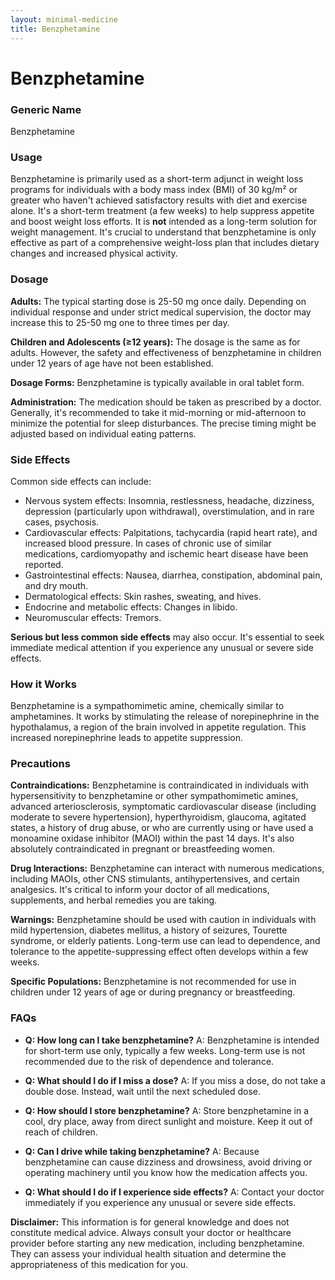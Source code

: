 ```yaml
---
layout: minimal-medicine
title: Benzphetamine
---
```


# Benzphetamine
### Generic Name
Benzphetamine

### Usage
Benzphetamine is primarily used as a short-term adjunct in weight loss programs for individuals with a body mass index (BMI) of 30 kg/m² or greater who haven't achieved satisfactory results with diet and exercise alone.  It's a short-term treatment (a few weeks) to help suppress appetite and boost weight loss efforts.  It is **not** intended as a long-term solution for weight management.  It's crucial to understand that benzphetamine is only effective as part of a comprehensive weight-loss plan that includes dietary changes and increased physical activity.

### Dosage

**Adults:** The typical starting dose is 25-50 mg once daily.  Depending on individual response and under strict medical supervision, the doctor may increase this to 25-50 mg one to three times per day.

**Children and Adolescents (≥12 years):** The dosage is the same as for adults. However, the safety and effectiveness of benzphetamine in children under 12 years of age have not been established.

**Dosage Forms:**  Benzphetamine is typically available in oral tablet form.


**Administration:**  The medication should be taken as prescribed by a doctor.  Generally, it's recommended to take it mid-morning or mid-afternoon to minimize the potential for sleep disturbances.  The precise timing might be adjusted based on individual eating patterns.

### Side Effects

Common side effects can include:

* Nervous system effects: Insomnia, restlessness, headache, dizziness, depression (particularly upon withdrawal), overstimulation, and in rare cases, psychosis.
* Cardiovascular effects: Palpitations, tachycardia (rapid heart rate), and increased blood pressure.  In cases of chronic use of similar medications, cardiomyopathy and ischemic heart disease have been reported.
* Gastrointestinal effects: Nausea, diarrhea, constipation, abdominal pain, and dry mouth.
* Dermatological effects: Skin rashes, sweating, and hives.
* Endocrine and metabolic effects: Changes in libido.
* Neuromuscular effects: Tremors.

**Serious but less common side effects** may also occur.  It's essential to seek immediate medical attention if you experience any unusual or severe side effects.

### How it Works

Benzphetamine is a sympathomimetic amine, chemically similar to amphetamines. It works by stimulating the release of norepinephrine in the hypothalamus, a region of the brain involved in appetite regulation. This increased norepinephrine leads to appetite suppression.

### Precautions

**Contraindications:** Benzphetamine is contraindicated in individuals with hypersensitivity to benzphetamine or other sympathomimetic amines, advanced arteriosclerosis, symptomatic cardiovascular disease (including moderate to severe hypertension), hyperthyroidism, glaucoma, agitated states, a history of drug abuse, or who are currently using or have used a monoamine oxidase inhibitor (MAOI) within the past 14 days.  It's also absolutely contraindicated in pregnant or breastfeeding women.

**Drug Interactions:** Benzphetamine can interact with numerous medications, including MAOIs, other CNS stimulants, antihypertensives, and certain analgesics.  It's critical to inform your doctor of all medications, supplements, and herbal remedies you are taking.

**Warnings:** Benzphetamine should be used with caution in individuals with mild hypertension, diabetes mellitus, a history of seizures, Tourette syndrome, or elderly patients.  Long-term use can lead to dependence, and tolerance to the appetite-suppressing effect often develops within a few weeks.


**Specific Populations:**  Benzphetamine is not recommended for use in children under 12 years of age or during pregnancy or breastfeeding.

### FAQs

* **Q: How long can I take benzphetamine?**  A: Benzphetamine is intended for short-term use only, typically a few weeks.  Long-term use is not recommended due to the risk of dependence and tolerance.

* **Q: What should I do if I miss a dose?**  A: If you miss a dose, do not take a double dose. Instead, wait until the next scheduled dose.

* **Q: How should I store benzphetamine?** A: Store benzphetamine in a cool, dry place, away from direct sunlight and moisture. Keep it out of reach of children.

* **Q: Can I drive while taking benzphetamine?** A:  Because benzphetamine can cause dizziness and drowsiness, avoid driving or operating machinery until you know how the medication affects you.

* **Q: What should I do if I experience side effects?** A:  Contact your doctor immediately if you experience any unusual or severe side effects.

**Disclaimer:** This information is for general knowledge and does not constitute medical advice. Always consult your doctor or healthcare provider before starting any new medication, including benzphetamine.  They can assess your individual health situation and determine the appropriateness of this medication for you.
